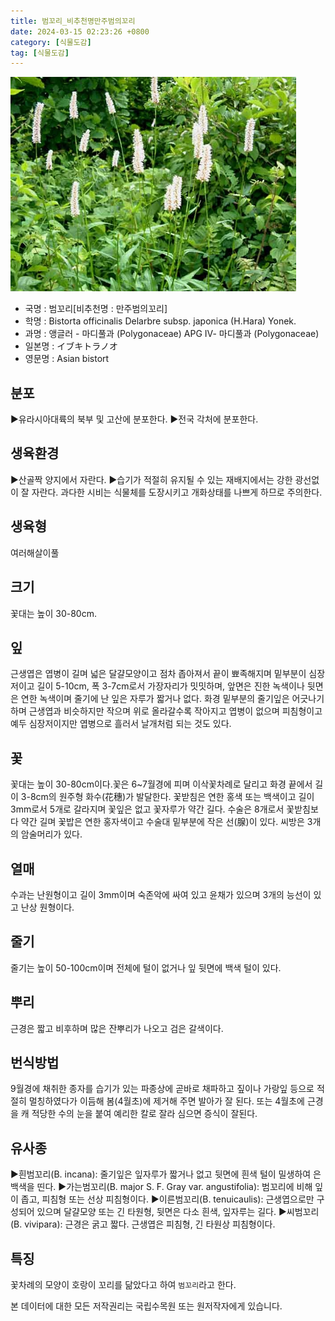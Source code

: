 ```yaml
---
title: 범꼬리_비추천명만주범의꼬리
date: 2024-03-15 02:23:26 +0800
category: [식물도감]
tag: [식물도감]
---
```




![범꼬리[비추천명 : 만주범의꼬리]](/assets/img/fileUpload/plants/basic/Polygonaceae/Bistorta/1101/1_th2.JPG)
- 국명 : 범꼬리[비추천명 : 만주범의꼬리]
- 학명 : Bistorta officinalis Delarbre subsp. japonica (H.Hara) Yonek.
- 과명 : 앵글러 - 마디풀과 (Polygonaceae) APG Ⅳ- 마디풀과 (Polygonaceae)
- 일본명 : イブキトラノオ
- 영문명 : Asian bistort


## 분포
▶유라시아대륙의 북부 및 고산에 분포한다.
▶전국 각처에 분포한다.
## 생육환경
▶산골짝 양지에서 자란다. 
▶습기가 적절히 유지될 수 있는 재배지에서는 강한 광선없이 잘 자란다. 과다한 시비는 식물체를 도장시키고 개화상태를 나쁘게 하므로 주의한다.
## 생육형
여러해살이풀
## 크기
꽃대는 높이 30-80cm.
## 잎
근생엽은 엽병이 길며 넓은 달걀모양이고 점차 좁아져서 끝이 뾰족해지며 밑부분이 심장저이고 길이 5-10cm, 폭 3-7cm로서 가장자리가 밋밋하며, 앞면은 진한 녹색이나 뒷면은 연한 녹색이며 줄기에 난 잎은 자루가 짧거나 없다. 화경 밑부분의 줄기잎은 어긋나기하며 근생엽과 비슷하지만 작으며 위로 올라갈수록 작아지고 엽병이 없으며 피침형이고 예두 심장저이지만 엽병으로 흘러서 날개처럼 되는 것도 있다.
## 꽃
꽃대는 높이 30-80cm이다.꽃은 6~7월경에 피며 이삭꽃차례로 달리고 화경 끝에서 길이 3-8cm의 원주형 화수(花穗)가 발달한다. 꽃받침은 연한 홍색 또는 백색이고 길이 3mm로서 5개로 갈라지며 꽃잎은 없고 꽃자루가 약간 길다. 수술은 8개로서 꽃받침보다 약간 길며 꽃밥은 연한 홍자색이고 수술대 밑부분에 작은 선(腺)이 있다. 씨방은 3개의 암술머리가 있다.
## 열매
수과는 난원형이고 길이 3mm이며 숙존악에 싸여 있고 윤채가 있으며 3개의 능선이 있고 난상 원형이다.
## 줄기
줄기는 높이 50-100cm이며 전체에 털이 없거나 잎 뒷면에 백색 털이 있다.
## 뿌리
근경은 짧고 비후하며 많은 잔뿌리가 나오고 검은 갈색이다.
## 번식방법
9월경에 채취한 종자를 습기가 있는 파종상에 곧바로 채파하고 짚이나 가랑잎 등으로 적절히 멀칭하였다가 이듬해 봄(4월초)에 제거해 주면 발아가 잘 된다. 또는 4월초에 근경을 캐 적당한 수의 눈을 붙여 예리한 칼로 잘라 심으면 증식이 잘된다.
## 유사종
▶흰범꼬리(B. incana): 줄기잎은 잎자루가 짧거나 없고 뒷면에 흰색 털이 밀생하여 은백색을 띤다.
▶가는범꼬리(B. major S. F. Gray var. angustifolia): 범꼬리에 비해 잎이 좁고, 피침형 또는 선상 피침형이다.
▶이른범꼬리(B. tenuicaulis): 근생엽으로만 구성되어 있으며 달걀모양 또는 긴 타원형, 뒷면은 다소 흰색, 잎자루는 길다.
▶씨범꼬리(B. vivipara): 근경은 굵고 짧다. 근생엽은 피침형, 긴 타원상 피침형이다.
## 특징
꽃차례의 모양이 호랑이 꼬리를 닮았다고 하여 `범꼬리`라고 한다.






본 데이터에 대한 모든 저작권리는 국립수목원 또는 원저작자에게 있습니다.
